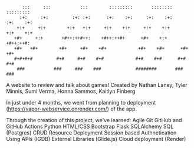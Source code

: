 ```
      :::     :::           :::        :::::::::       ::::::::       :::::::::
     :+:     :+:         :+: :+:      :+:    :+:     :+:    :+:      :+:    :+:
    +:+     +:+        +:+   +:+     +:+    +:+     +:+    +:+      +:+    +:+
   +#+     +:+       +#++:++#++:    +#++:++#+      +#+    +:+      +#++:++#:
   +#+   +#+        +#+     +#+    +#+            +#+    +#+      +#+    +#+
   #+#+#+#         #+#     #+#    #+#            #+#    #+#      #+#    #+#
    ###           ###     ###    ###             ########       ###    ###
 ``` 
    
A website to review and talk about games! 
Created by Nathan Laney, Tyler Minnis, Sumi Verma, Honna Sammos, Kaitlyn Finberg

In just under 4 months, we went from planning to deployment (https://vapor-webservice.onrender.com/) of the app. 

Through the creation of this project, we've learned:
Agile
Git
GitHub and GitHub Actions
Python
HTML/CSS 
Bootstrap
Flask
SQLAlchemy
SQL (Postgres)
CRUD Resource Deployment
Session based Authnetication
Using APIs (IGDB)
External Libraries (Glide.js)
Cloud deployment (Render)
